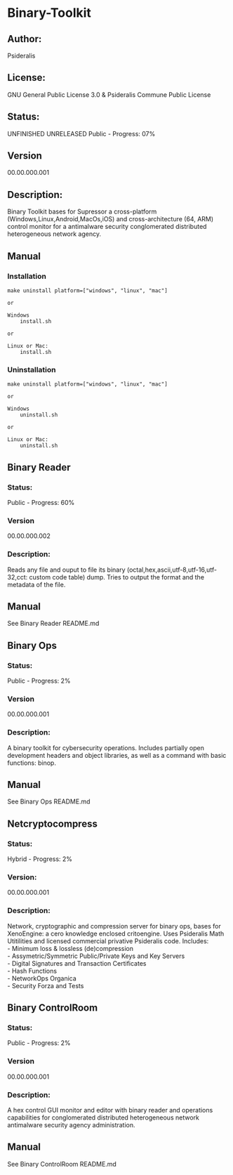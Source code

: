 # Binary-Toolkit
## Author: 
Psideralis
## License: 
GNU General Public License 3.0 & Psideralis Commune Public License
## Status:
UNFINISHED UNRELEASED
Public - Progress: 07%
## Version
00.00.000.001
## Description:
Binary Toolkit bases for Supressor a cross-platform (Windows,Linux,Android,MacOs,iOS) and cross-architecture (64, ARM) control monitor for a antimalware security conglomerated distributed heterogeneous network agency.

## Manual
### Installation
    make uninstall platform=["windows", "linux", "mac"]

    or

    Windows
        install.sh

    or 

    Linux or Mac:
        install.sh
### Uninstallation
    make uninstall platform=["windows", "linux", "mac"]

    or

    Windows
        uninstall.sh

    or 

    Linux or Mac:
        uninstall.sh


## Binary Reader
### Status:
Public - Progress: 60%
### Version
00.00.000.002
### Description:
Reads any file and ouput to file its binary (octal,hex,ascii,utf-8,utf-16,utf-32,cct: custom code table) dump. Tries to output the format and the metadata of the file.
## Manual
See Binary Reader README.md

## Binary Ops
### Status:
Public - Progress: 2%
### Version
00.00.000.001
### Description:
A binary toolkit for cybersecurity operations. Includes partially open development headers and object libraries, as well as a command with basic functions: binop.
## Manual
See Binary Ops README.md

## Netcryptocompress
### Status:
Hybrid - Progress: 2%
### Version:
00.00.000.001
### Description:
Network, cryptographic and compression server for binary ops, bases for XenoEngine: a cero knowledge enclosed critoengine. Uses Psideralis Math Utitilities and licensed commercial privative Psideralis code. Includes:<br>
    - Minimum loss & lossless (de)compression<br>
    - Assymetric/Symmetric Public/Private Keys and Key Servers<br>
    - Digital Signatures and Transaction Certificates<br>
    - Hash Functions<br>
    - NetworkOps Organica<br>
    - Security Forza and Tests<br>

## Binary ControlRoom
### Status:
Public - Progress: 2%
### Version
00.00.000.001
### Description:
A hex control GUI monitor and editor with binary reader and operations capabilities for conglomerated distributed heterogeneous network antimalware security agency administration.
## Manual
See Binary ControlRoom README.md